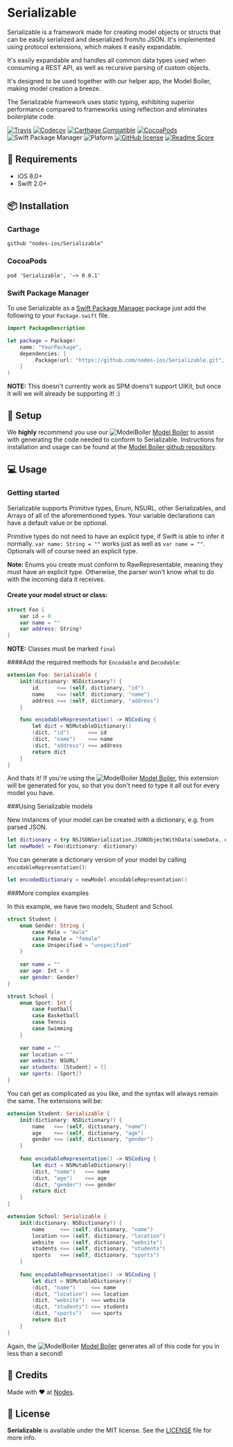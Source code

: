 # Serializable

Serializable is a framework made for creating model objects or structs that can be easily serialized and deserialized from/to JSON. It's implemented using protocol extensions, which makes it easily expandable.

It's easily expandable and handles all common data types used when consuming a REST API, as well as recursive parsing of custom objects.

It's designed to be used together with our helper app, the Model Boiler, making model creation a breeze.

The Serializable framework uses static typing, exhibiting superior performance compared to frameworks using reflection and eliminates boilerplate code.

[![Travis](https://img.shields.io/travis/nodes-ios/Serializable.svg)](https://travis-ci.org/nodes-ios/Serializable)
[![Codecov](https://img.shields.io/codecov/c/github/nodes-ios/Serializable.svg)](https://codecov.io/github/nodes-ios/Serializable)
[![Carthage Compatible](https://img.shields.io/badge/Carthage-compatible-4BC51D.svg?style=flat)](https://github.com/Carthage/Carthage)
[![CocoaPods](https://img.shields.io/cocoapods/v/Serializable.svg)](https://cocoapods.org/pods/Serializable)
![Swift Package Manager](https://img.shields.io/badge/SPM-compatible-brightgreen.svg)
![Plaform](https://img.shields.io/badge/platform-iOS-lightgrey.svg)
[![GitHub license](https://img.shields.io/badge/license-MIT-blue.svg)](https://github.com/nodes-ios/Serializable/blob/master/LICENSE)
[![Readme Score](http://readme-score-api.herokuapp.com/score.svg?url=https://github.com/nodes-ios/serializable)](http://clayallsopp.github.io/readme-score?url=https://github.com/nodes-ios/serializable)

## 📝 Requirements

* iOS 8.0+
* Swift 2.0+

## 📦 Installation

### Carthage
~~~
github "nodes-ios/Serializable"
~~~

### CocoaPods
~~~
pod 'Serializable', '~> 0.0.1'
~~~

### Swift Package Manager
To use Serializable as a [Swift Package Manager](https://swift.org/package-manager/) package just add the following to your `Package.swift` file.  

~~~swift
import PackageDescription

let package = Package(
    name: "YourPackage",
    dependencies: [
        .Package(url: "https://github.com/nodes-ios/Serializable.git", majorVersion: 0)
    ]
)
~~~

**NOTE:** This doesn't currently work as SPM doens't support UIKit, but once it will we will already be supporting it! :)


## 🔧 Setup

We **highly** recommend you use our ![ModelBoiler](http://i.imgur.com/V5UzMVk.png) [Model Boiler](https://github.com/nodes-ios/ModelBoiler) to assist with generating the code needed to conform to Serializable. Instructions for installation and usage can be found at the [Model Boiler github repository](https://github.com/nodes-ios/ModelBoiler). 

## 💻 Usage

### Getting started

Serializable supports Primitive types, Enum, NSURL, other Serializables, and Arrays of all of the aforementioned types. Your variable declarations can have a default value or be optional. 

Primitive types do not need to have an explicit type, if Swift is able to infer it normally. `var name: String = ""` works just as well as `var name = ""`. Optionals will of course need an explicit type. 

**Note:** Enums you create must conform to RawRepresentable, meaning they must have an explicit type. Otherwise, the parser won't know what to do with the incoming data it receives. 


#### Create your model struct or class:

~~~swift
struct Foo {
	var id = 0
	var name = ""
	var address: String? 
}
~~~

**NOTE:** Classes must be marked `final`

####Add the required methods for `Encodable` and `Decodable`: 

~~~swift
extension Foo: Serializable {
    init(dictionary: NSDictionary?) {
        id      <== (self, dictionary, "id")
        name    <== (self, dictionary, "name")
        address <== (self, dictionary, "address")
    }

    func encodableRepresentation() -> NSCoding {
        let dict = NSMutableDictionary()
        (dict, "id")      <== id
        (dict, "name")    <== name
        (dict, "address") <== address
        return dict
    }
}
~~~

And thats it! If you're using the ![ModelBoiler](http://i.imgur.com/V5UzMVk.png) [Model Boiler](https://github.com/nodes-ios/ModelBoiler), this extension will be generated for you, so that you don't need to type it all out for every model you have. 

###Using Serializable models

New instances of your model can be created with a dictionary, e.g. from parsed JSON. 

~~~swift
let dictionary = try NSJSONSerialization.JSONObjectWithData(someData, options: .AllowFragments) as? NSDictionary
let newModel = Foo(dictionary: dictionary)
~~~

You can generate a dictionary version of your model by calling `encodableRepresentation()`:

~~~swift
let encodedDictionary = newModel.encodableRepresentation()
~~~

###More complex examples

In this example, we have two models, Student and School. 

~~~swift
struct Student {
	enum Gender: String {
		case Male = "male"
		case Female = "female"
		case Unspecified = "unspecified"
	}
	
	var name = ""
	var age: Int = 0
	var gender: Gender?
}

struct School {
	enum Sport: Int {
		case Football
		case Basketball
		case Tennis
		case Swimming
	}
	
	var name = ""
	var location = ""
	var website: NSURL?
	var students: [Student] = []
	var sports: [Sport]?
}
~~~


You can get as complicated as you like, and the syntax will always remain the same. The extensions will be:

~~~swift
extension Student: Serializable {
	init(dictionary: NSDictionary?) {
		name   <== (self, dictionary, "name")
		age    <== (self, dictionary, "age")
		gender <== (self, dictionary, "gender")
	}
	
	func encodableRepresentation() -> NSCoding {
		let dict = NSMutableDictionary()
		(dict, "name")   <== name
		(dict, "age")    <== age
		(dict, "gender") <== gender
		return dict
	}
}

extension School: Serializable {
	init(dictionary: NSDictionary?) {
		name     <== (self, dictionary, "name")
		location <== (self, dictionary, "location")
		website  <== (self, dictionary, "website")
		students <== (self, dictionary, "students")
		sports   <== (self, dictionary, "sports")
	}
	
	func encodableRepresentation() -> NSCoding {
		let dict = NSMutableDictionary()
		(dict, "name")     <== name
		(dict, "location") <== location
		(dict, "website")  <== website
		(dict, "students") <== students
		(dict, "sports")   <== sports
		return dict
	}
}
~~~
Again, the ![ModelBoiler](http://i.imgur.com/V5UzMVk.png) [Model Boiler](https://github.com/nodes-ios/ModelBoiler) generates all of this code for you in less than a second!

## 👥 Credits
Made with ❤️ at [Nodes](http://nodesagency.com).

## 📄 License
**Serializable** is available under the MIT license. See the [LICENSE](https://github.com/nodes-ios/Serializable/blob/master/LICENSE) file for more info.
